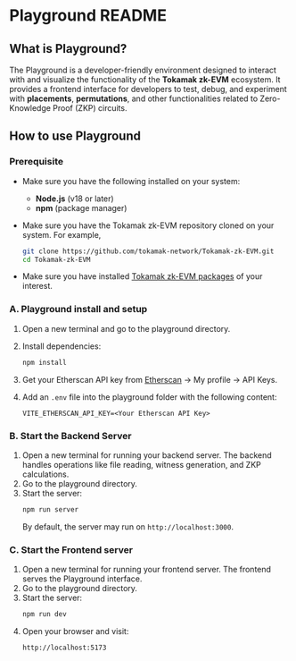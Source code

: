 # Playground README

## What is Playground?

The Playground is a developer-friendly environment designed to interact with and visualize the functionality of the **Tokamak zk-EVM** ecosystem. It provides a frontend interface for developers to test, debug, and experiment with **placements**, **permutations**, and other functionalities related to Zero-Knowledge Proof (ZKP) circuits.


## How to use Playground

### **Prerequisite**

- Make sure you have the following installed on your system:

   - **Node.js** (v18 or later)
   - **npm** (package manager)

- Make sure you have the Tokamak zk-EVM repository cloned on your system. For example,
   ```bash
   git clone https://github.com/tokamak-network/Tokamak-zk-EVM.git
   cd Tokamak-zk-EVM
   ```
- Make sure you have installed [Tokamak zk-EVM packages](https://github.com/tokamak-network/Tokamak-zk-EVM/blob/dev/README.md#package-composition) of your interest.

### A. **Playground install and setup**
1. Open a new terminal and go to the playground directory.
2. Install dependencies:
   ```bash
   npm install
   ```
3. Get your Etherscan API key from [Etherscan](https://etherscan.io/) -> My profile -> API Keys.

4. Add an `.env` file into the playground folder with the following content:

   ```plaintext
   VITE_ETHERSCAN_API_KEY=<Your Etherscan API Key>
   ```
   
### B. **Start the Backend Server**
1. Open a new terminal for running your backend server. The backend handles operations like file reading, witness generation, and ZKP calculations.
2. Go to the playground directory.
3. Start the server:
   ```bash
   npm run server
   ```
   By default, the server may run on `http://localhost:3000`.

### C. **Start the Frontend server**
1. Open a new terminal for running your frontend server. The frontend serves the Playground interface.
2. Go to the playground directory.
3. Start the server:
   ```bash
   npm run dev
   ```
4. Open your browser and visit:
   ```
   http://localhost:5173
   ```
